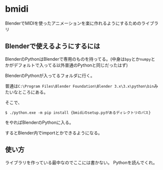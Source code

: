 # bmidi

BlenderでMIDIを使ったアニメーションを楽に作れるようにするためのライブラリ

## Blenderで使えるようにするには

BlenderのPythonはBlenderで専用のものを持ってる。(中身は```bpy```とか```numpy```とかがデフォルトで入ってる以外普通のPythonと同じだったはず)

BlenderのPythonが入ってるフォルダに行く。

普通は```C:\Program Files\Blender Foundation\Blender 3.x\3.x\python\bin```みたいなところにある。

そこで、
```
$ ./python.exe -m pip install {bmidiのsetup.pyがあるディレクトリのパス}
```
をやればBlenderのPythonに入る。

するとBlender内でimportとかできるようになる。

## 使い方

ライブラリを作っている最中なのでここには書かない。
Pythonを読んでくれ。

